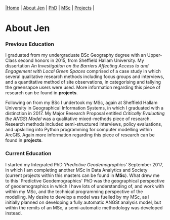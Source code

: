 |[Home](index.md)    | [About Jen](AboutJen.md) |   [PhD](PhD.md)  | [MSc](MSc.md)    | [Projects](Projects.md)  | 

# About Jen

### Previous Education
I graduated from my undergraduate BSc Geography degree with an Upper-Class second honors in 2015, from Sheffield Hallam University.
My dissertation *An Investigation on the Barriers Affecting Access to and Engagement with Local Green Spaces* comprised of a case study
in which several qualitative research methods including focus groups and interviews, and a quantitative method of site observations, in 
categorising and tallying the greensapce users were used. More information regarding this piece of research can be found in **projects**.

Following on from my BSc I undertook my MSc, again at Sheffield Hallam University in Geographical Information Systems, 
in which I graduated with a distinction in 2017. My Major Research Proposal entitled *Critically Evaluating the ANGSt Model* was a qualitative mixed-methods
piece of research. Research methods included semi-structured interviews, policy evaluations, and upskilling into Python programming for computer modelling within ArcGIS. Again more information regarding this piece of research can be found in **projects**.

### Current Education
I started my Integrated PhD *'Predictive Geodemographics'* September 2017, in which I am completing another MSc in Data Analytics and Society (current projects within this masters can be found in **MSc**). 
What drew me to this 'Predictive Geodemographics' PhD was the geographical perspective of geodemographics in which 
I have lots of understanding of, and work with within my MSc, and the technical programming perspective of the modelling. 
My desire to develop a model was fuelled by my MSc, as I initially planned on developing a fully automatic ANGSt analysis model, 
but within the remits of an MSc, a semi-automatic methodology was developed instead. 





